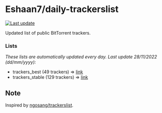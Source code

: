 
# Eshaan7/daily-trackerslist 

[![Last update](https://img.shields.io/badge/Last%20update-28/11/2022-blue.svg)](#)

Updated list of public BitTorrent trackers.

### Lists
*These lists are automatically updated every day. Last update 28/11/2022 (_dd/mm/yyyy_):*

* trackers_best (49 trackers) => [link](https://raw.githubusercontent.com/eshaan7/daily-trackerslist/master/trackers_best.txt)
* trackers_stable (129 trackers) => [link](https://raw.githubusercontent.com/eshaan7/daily-trackerslist/master/trackers_stable.txt)

## Note

Inspired by [ngosang/trackerslist](https://github.com/ngosang/trackerslist).
